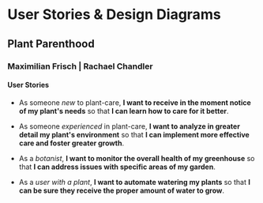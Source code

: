 # User Stories & Design Diagrams

## Plant Parenthood
### Maximilian Frisch | Rachael Chandler

#### User Stories

* As someone *new* to plant-care, **I want to receive in the moment notice of my plant's needs** so that **I can learn how to care for it better**.

* As someone *experienced* in plant-care, **I want to analyze in greater detail my plant's environment** so that **I can implement more effective care and foster greater growth**.

* As a *botanist*, **I want to monitor the overall health of my greenhouse** so that **I can address issues with specific areas of my garden**.

* As a *user with a plant*, **I want to automate watering my plants** so that **I can be sure they receive the proper amount of water to grow**.